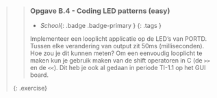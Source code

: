 >> ### Opgave B.4 - Coding LED patterns (easy)
>>
>> - *School*{: .badge .badge-primary }
>>{: .tags }
>>
>> Implementeer een looplicht applicatie op de LED’s van PORTD. Tussen elke verandering van output zit 50ms (milliseconden). Hoe zou je dit kunnen meten? Om een eenvoudig looplicht te maken kun je gebruik maken van de shift operatoren in C (de `>>` en de `<<`). Dit heb je ook al gedaan in periode TI-1.1 op het GUI board.
>>
>{: .exercise}